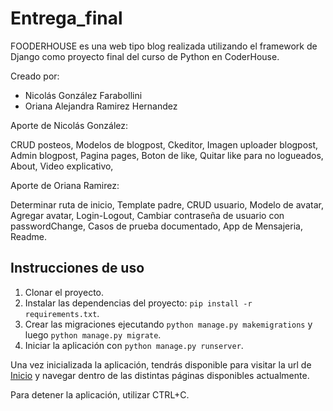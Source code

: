 # Entrega_final

FOODERHOUSE es una web tipo blog realizada utilizando el framework de Django como proyecto final del curso de Python en CoderHouse. 

Creado por: 

* Nicolás González Farabollini
* Oriana Alejandra Ramirez Hernandez

Aporte de Nicolás González:

CRUD posteos,
Modelos de blogpost,
Ckeditor,
Imagen uploader blogpost,
Admin blogpost,
Pagina pages,
Boton de like,
Quitar like para no logueados,
About,
Video explicativo,  


Aporte de Oriana Ramirez:

Determinar ruta de inicio,
Template padre,
CRUD usuario,
Modelo de avatar,
Agregar avatar,
Login-Logout, 
Cambiar contraseña de usuario con passwordChange,
Casos de prueba documentado,
App de Mensajeria,
Readme.



## Instrucciones de uso

1. Clonar el proyecto.
2. Instalar las dependencias del proyecto: `pip install -r requirements.txt`.
3. Crear las migraciones ejecutando `python manage.py makemigrations` y luego `python manage.py migrate`.
4. Iniciar la aplicación con `python manage.py runserver`.

Una vez inicializada la aplicación, tendrás disponible para visitar la url de [Inicio](http://127.0.0.1:8000/) y navegar dentro de las distintas páginas disponibles actualmente.

Para detener la aplicación, utilizar CTRL+C.
